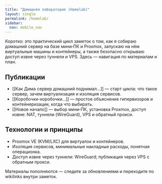 ```yaml
---
title: "Домашняя лаборатория (Homelab)"
layout: single
permalink: /homelab/
sidebar:
  nav: mobile_nav 
---
```


Коротко: это практический цикл заметок о том, как я собираю домашний сервер на базе мини‑ПК и Proxmox, запускаю на нём виртуальные машины и контейнеры, а также безопасно открываю доступ извне через туннели и VPS. Здесь — навигация по материалам и план.

## Публикации
- [[Как Дима сервер домашний поднимал...]] — старт цикла: что такое сервер, зачем виртуализация и изоляция сервисов.
- [[Коробочки-коробочки...]] — простое объяснение гипервизоров и контейнеризации, когда что выбирать.
- [[Новое начало]] — выбор мини‑ПК, установка Proxmox, доступ извне: NAT, туннели (WireGuard), VPS и обратный прокси.

## Технологии и принципы
- Proxmox VE (KVM/LXC) для виртуалок и контейнеров.
- Изоляция сервисов, минимальные накладные расходы, понятная операционка.
- Доступ извне через туннели: WireGuard; публикация через VPS с обратным прокси.



Материалы пополняются — следите за обновлениями и переходите по wikilinks внутри заметок.
